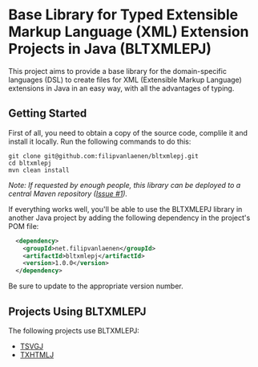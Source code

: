# Base Library for Typed Extensible Markup Language (XML) Extension Projects in Java (BLTXMLEPJ)

This project aims to provide a base library for the domain-specific languages
(DSL) to create files for XML (Extensible Markup Language) extensions in Java in
an easy way, with all the advantages of typing.

## Getting Started

First of all, you need to obtain a copy of the source code, complile it and
install it locally. Run the following commands to do this:

```
git clone git@github.com:filipvanlaenen/bltxmlepj.git
cd bltxmlepj
mvn clean install
```

*Note: If requested by enough people, this library can be deployed to a central
Maven repository ([Issue #1](https://github.com/filipvanlaenen/bltxmlepj/issues/1)).*

If everything works well, you'll be able to use the BLTXMLEPJ library in another
Java project by adding the following dependency in the project's POM file:

```xml
  <dependency>
    <groupId>net.filipvanlaenen</groupId>
    <artifactId>bltxmlepj</artifactId>
    <version>1.0.0</version>
  </dependency>
```

Be sure to update to the appropriate version number.

## Projects Using BLTXMLEPJ

The following projects use BLTXMLEPJ:
* [TSVGJ](https://github.com/filipvanlaenen/tsvgj)
* [TXHTMLJ](https://github.com/filipvanlaenen/txhtmlj)
